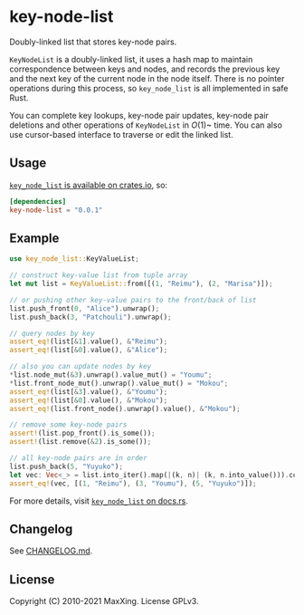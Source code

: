 # key-node-list

Doubly-linked list that stores key-node pairs.

`KeyNodeList` is a doubly-linked list, it uses a hash map to maintain correspondence between keys and nodes, and records the previous key and the next key of the current node in the node itself. There is no pointer operations during this process, so `key_node_list` is all implemented in safe Rust.

You can complete key lookups, key-node pair updates, key-node pair deletions and other operations of `KeyNodeList` in *O*(1)~ time. You can also use cursor-based interface to traverse or edit the linked list.

## Usage

[`key_node_list` is available on crates.io](https://crates.io/crates/key-node-list), so:

```toml
[dependencies]
key-node-list = "0.0.1"
```

## Example

```rust
use key_node_list::KeyValueList;

// construct key-value list from tuple array
let mut list = KeyValueList::from([(1, "Reimu"), (2, "Marisa")]);

// or pushing other key-value pairs to the front/back of list
list.push_front(0, "Alice").unwrap();
list.push_back(3, "Patchouli").unwrap();

// query nodes by key
assert_eq!(list[&1].value(), &"Reimu");
assert_eq!(list[&0].value(), &"Alice");

// also you can update nodes by key
*list.node_mut(&3).unwrap().value_mut() = "Youmu";
*list.front_node_mut().unwrap().value_mut() = "Mokou";
assert_eq!(list[&3].value(), &"Youmu");
assert_eq!(list[&0].value(), &"Mokou");
assert_eq!(list.front_node().unwrap().value(), &"Mokou");

// remove some key-node pairs
assert!(list.pop_front().is_some());
assert!(list.remove(&2).is_some());

// all key-node pairs are in order
list.push_back(5, "Yuyuko");
let vec: Vec<_> = list.into_iter().map(|(k, n)| (k, n.into_value())).collect();
assert_eq!(vec, [(1, "Reimu"), (3, "Youmu"), (5, "Yuyuko")]);
```

For more details, visit [`key_node_list` on docs.rs](https://docs.rs/key-node-list).

## Changelog

See [CHANGELOG.md](CHANGELOG.md).

## License

Copyright (C) 2010-2021 MaxXing. License GPLv3.
